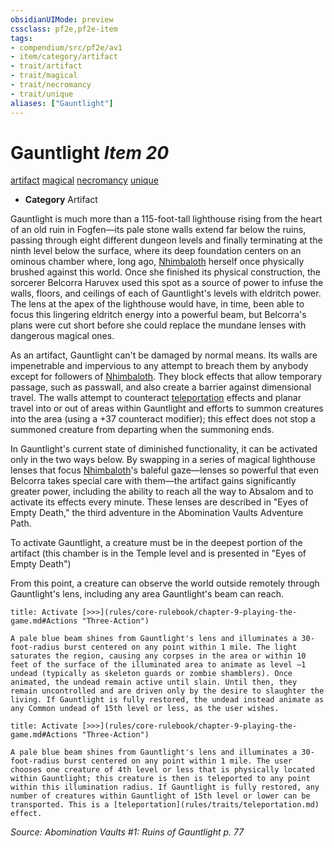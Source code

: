 ```yaml
---
obsidianUIMode: preview
cssclass: pf2e,pf2e-item
tags:
- compendium/src/pf2e/av1
- item/category/artifact
- trait/artifact
- trait/magical
- trait/necromancy
- trait/unique
aliases: ["Gauntlight"]
---
```

# Gauntlight *Item 20*  
[artifact](rules/traits/artifact-gmg.md)  [magical](rules/traits/magical.md)  [necromancy](rules/traits/necromancy.md)  [unique](rules/traits/unique.md)  

- **Category** Artifact

Gauntlight is much more than a 115-foot-tall lighthouse rising from the heart of an old ruin in Fogfen—its pale stone walls extend far below the ruins, passing through eight different dungeon levels and finally terminating at the ninth level below the surface, where its deep foundation centers on an ominous chamber where, long ago, [Nhimbaloth](compendium/setting/deities/nhimbaloth-logm.md) herself once physically brushed against this world. Once she finished its physical construction, the sorcerer Belcorra Haruvex used this spot as a source of power to infuse the walls, floors, and ceilings of each of Gauntlight's levels with eldritch power. The lens at the apex of the lighthouse would have, in time, been able to focus this lingering eldritch energy into a powerful beam, but Belcorra's plans were cut short before she could replace the mundane lenses with dangerous magical ones.

As an artifact, Gauntlight can't be damaged by normal means. Its walls are impenetrable and impervious to any attempt to breach them by anybody except for followers of [Nhimbaloth](compendium/setting/deities/nhimbaloth-logm.md). They block effects that allow temporary passage, such as passwall, and also create a barrier against dimensional travel. The walls attempt to counteract [teleportation](rules/traits/teleportation.md) effects and planar travel into or out of areas within Gauntlight and efforts to summon creatures into the area (using a +37 counteract modifier); this effect does not stop a summoned creature from departing when the summoning ends.

In Gauntlight's current state of diminished functionality, it can be activated only in the two ways below. By swapping in a series of magical lighthouse lenses that focus [Nhimbaloth](compendium/setting/deities/nhimbaloth-logm.md)'s baleful gaze—lenses so powerful that even Belcorra takes special care with them—the artifact gains significantly greater power, including the ability to reach all the way to Absalom and to activate its effects every minute. These lenses are described in "Eyes of Empty Death," the third adventure in the Abomination Vaults Adventure Path.

To activate Gauntlight, a creature must be in the deepest portion of the artifact (this chamber is in the Temple level and is presented in "Eyes of Empty Death")

From this point, a creature can observe the world outside remotely through Gauntlight's lens, including any area Gauntlight's beam can reach.

```ad-embed-ability
title: Activate [>>>](rules/core-rulebook/chapter-9-playing-the-game.md#Actions "Three-Action")

A pale blue beam shines from Gauntlight's lens and illuminates a 30-foot-radius burst centered on any point within 1 mile. The light saturates the region, causing any corpses in the area or within 10 feet of the surface of the illuminated area to animate as level –1 undead (typically as skeleton guards or zombie shamblers). Once animated, the undead remain active until slain. Until then, they remain uncontrolled and are driven only by the desire to slaughter the living. If Gauntlight is fully restored, the undead instead animate as any Common undead of 15th level or less, as the user wishes.
```

```ad-embed-ability
title: Activate [>>>](rules/core-rulebook/chapter-9-playing-the-game.md#Actions "Three-Action")

A pale blue beam shines from Gauntlight's lens and illuminates a 30-foot-radius burst centered on any point within 1 mile. The user chooses one creature of 4th level or less that is physically located within Gauntlight; this creature is then is teleported to any point within this illumination radius. If Gauntlight is fully restored, any number of creatures within Gauntlight of 15th level or lower can be transported. This is a [teleportation](rules/traits/teleportation.md) effect.
```

*Source: Abomination Vaults #1: Ruins of Gauntlight p. 77*